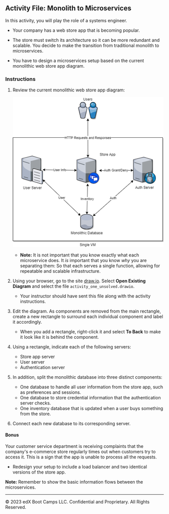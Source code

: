 ## Activity File: Monolith to Microservices

In this activity, you will play the role of a systems engineer.

- Your company has a web store app that is becoming popular. 

- The store must switch its architecture so it can be more redundant and scalable. You decide to make the transition from traditional monolith to microservices.

- You have to design a microservices setup based on the current monolithic web store app diagram.

### Instructions

1. Review the current monolithic web store app diagram:

    ![Current monolithic web store app diagram.](../../../Images/Activity_1_Unsolved.png)

    - **Note:** It is not important that you know exactly what each microservice does. It _is_ important that you know _why_ you are separating them: So that each serves a single function, allowing for repeatable and scalable infrastructure.

2. Using your browser, go to the site [draw.io](https://www.draw.io/). Select **Open Existing Diagram** and select the file `activity_one_unsolved.drawio`. 
    
    - Your instructor should have sent this file along with the activity instructions. 


4. Edit the diagram. As components are removed from the main rectangle, create a new rectangle to surround each individual component and label it accordingly. 

    - When you add a rectangle, right-click it and select **To Back** to make it look like it is behind the component. 

5. Using a rectangle, indicate each of the following servers:

    - Store app server
    - User server 
    - Authentication server 

6. In addition, split the monolithic database into three distinct components:

    - One database to handle all user information from the store app, such as preferences and sessions.
    - One database to store credential information that the authentication server checks.
    - One inventory database that is updated when a user buys something from the store.

7. Connect each new database to its corresponding server.

#### Bonus

Your customer service department is receiving complaints that the company's e-commerce store regularly times out when customers try to access it. This is a sign that the app is unable to process all the requests.

- Redesign your setup to include a load balancer and two identical versions of the store app.

**Note:** Remember to show the basic information flows between the microservices.

---
&copy; 2023 edX Boot Camps LLC. Confidential and Proprietary. All Rights Reserved.


